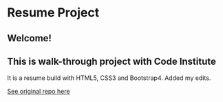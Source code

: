 # Resume Project
## Welcome!

## This is walk-through project with Code Institute
It is a resume build with HTML5, CSS3 and Bootstrap4. Added my edits.


<a href="https://github.com/Code-Institute-Solutions/resume-miniproject-bootstrap4">See original repo here</a>
